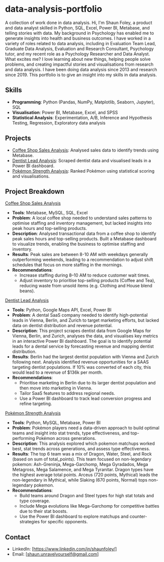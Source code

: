 # data-analysis-portfolio
A collection of work done in data analysis.
Hi, I'm Shaun Foley, a product and data analyst skilled in Python, SQL, Excel, Power BI, Metabase, and telling stories with data. My background in Psychology has enabled me to generate insights into health and business outcomes. I have worked in a variety of roles related to data analysis, including in Evaluation Team Lead, Graduate Data Analysis, Evaluation and Research Consultant, Psychology tutor, and my recent role as a Psychology Researcher and Data Analyst. What excites me? I love learning about new things, helping people solve problems, and creating impactful stories and visualisations from research and data analysis. I have been doing data analysis since 2013 and research since 2019. This portfolio is to give an insight into my skills in data analysis.

## Skills
- **Programming**: Python (Pandas, NumPy, Matplotlib, Seaborn, Jupyter), SQL
- **Visualisation**: Power BI, Metabase, Excel, and SPSS
- **Statistical Analysis**: Experimentation, A/B, Inference and Hypothesis Testing, Regression, Exploratory data analysis

## Projects
- [Coffee Shop Sales Analysis](coffee-shop-sales/): Analysed sales data to identify trends using Metabase.
- [Dentist Lead Analysis](dentist-lead-scraping/): Scraped dentist data and visualised leads in a Power BI dashboard.
- [Pokémon Strength Analysis](pokemon-analysis/): Ranked Pokémon using statistical scoring and visualisations.

## Project Breakdown
[Coffee Shop Sales Analysis](coffee-shop-sales/)
- **Tools**: Metabase, MySQL, SQL, Excel
- **Problem**: A local coffee shop needed to understand sales patterns to optimise staffing and inventory management, but lacked insights into peak hours and top-selling products.
- **Description**: Analysed transactional data from a coffee shop to identify peak sales hours and top-selling products. Built a Metabase dashboard to visualize trends, enabling the business to optimise staffing and inventory.
- **Results**: Peak sales are between 8-10 AM with weekdays generally outperforming weekends, leading to a recommendation to adjust shift schedules that focus on more staffing in the mornings.
- **Recommendations**:
  - Increase staffing during 8–10 AM to reduce customer wait times.
  - Adjust inventory to prioritise top-selling products (Coffee and Tea), reducing waste from unsold items (e.g. Clothing and House blend beans).

[Dentist Lead Analysis](dentist-lead-scraping/)
- **Tools**: Python, Google Maps API, Excel, Power BI
- **Problem**: A dental SaaS company needed to identify high-potential leads in Vienna, Berlin, and Zurich to target marketing efforts, but lacked data on dentist distribution and revenue potential.
- **Description**: This project scrapes dentist data from Google Maps for Vienna, Berlin, and Zurich, analyses the data, and visualises key metrics in an interactive Power BI dashboard. The goal is to identify potential leads for a dental service by forecasting revenue and mapping dentist distribution.
- **Results**: Berlin had the largest dentist population with Vienna and Zurich following next. Analysis identified revenue opportunities for a SAAS targeting dentist populations. If 10% was converted of each city, this would lead to a revenue of $136k per month. 
- **Recommendations**:
  - Prioritise marketing in Berlin due to its larger dentist population and then move into marketing in Vienna.
  - Tailor SaaS features to address regional needs.
  - Use a Power BI dashboard to track lead conversion progress and refine targeting.

[Pokémon Strength Analysis](pokemon-analysis/)
- **Tools**: Python, MySQL, Metabase, Power BI
- **Problem**: Pokémon players need a data-driven approach to build optimal teams and insight into stat trends, type effectiveness, and top-performing Pokémon across generations.
- **Description**: This analysis explored which pokemon matchups worked best, stat trends across generations, and assess type effectiveness.
- **Results**: The top 6 team was a mix of Dragon, Water, Steel, and Rock (based on sum of total_points). This team focused on non-legendary pokemon: Ash-Greninja, Mega-Garchomp, Mega Gyradados, Mega Metagross, Mega Salamence, and Mega Tyranitar. Dragon types have the highest average total points. Arceus (720 points, Mythical) leads the non-legendary in Mythical, while Slaking (670 points, Normal) tops non-legendary pokemon. 
- **Recommendations**: 
  - Build teams around Dragon and Steel types for high stat totals and type coverage.
  - Include Mega evolutions like Mega-Garchomp for competitive battles due to their stat boosts.
  - Use the Power BI dashboard to explore matchups and counter-strategies for specific opponents.

## Contact
- LinkedIn: [https://www.linkedin.com/in/shaunfoley/]
- Email: [shaun.unravelyourself@gmail.com]